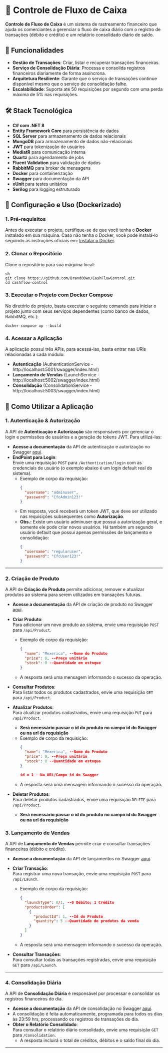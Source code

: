 # 🏦 Controle de Fluxo de Caixa

**Controle de Fluxo de Caixa** é um sistema de rastreamento financeiro que ajuda os comerciantes a gerenciar o fluxo de caixa diário com o registro de transações (débito e crédito) e um relatório consolidado diário de saldo.

## 🚀 Funcionalidades
- **Gestão de Transações**: Criar, listar e recuperar transações financeiras.
- **Serviço de Consolidação Diária**: Processa e consolida registros financeiros diariamente de forma assíncrona.
- **Arquitetura Resiliente**: Garante que o serviço de transações continue disponível mesmo que o serviço de consolidação falhe.
- **Escalabilidade**: Suporta até 50 requisições por segundo com uma perda máxima de 5% nas requisições.

## 🛠 Stack Tecnológica
- **C# com .NET 8**
- **Entity Framework Core** para persistência de dados
- **SQL Server** para armazenamento de dados relacionais
- **MongoDB** para armazenamento de dados não-relacionais
- **JWT** para tokenização de usuários
- **MediatR** para comunicação interna
- **Quartz** para agendamento de jobs
- **Fluent Validation** para validação de dados
- **RabbitMQ** para broker de mensagens
- **Docker** para containerização
- **Swagger** para documentação da API
- **xUnit** para testes unitários
- **Serilog** para logging estruturado


## 📖 Configuração e Uso (Dockerizado)

### 1. Pré-requisitos
Antes de executar o projeto, certifique-se de que você tenha o **Docker** instalado em sua máquina. Caso não tenha o Docker, você pode instalá-lo seguindo as instruções oficiais em: [Instalar o Docker](https://docs.docker.com/get-docker/).

### 2. Clonar o Repositório
Clone o repositório para sua máquina local:
```
sh
git clone https://github.com/Brand00wn/CashFlowControl.git
cd cashflow-control
```

### 3. Executar o Projeto com Docker Compose
No diretório do projeto, basta executar o seguinte comando para iniciar o projeto junto com seus serviços dependentes (como banco de dados, RabbitMQ, etc.):
```
docker-compose up --build
```

### 4. Acessar a Aplicação
A aplicação possui três APIs, para acessá-las, basta entrar nas URls relacionadas a cada módulo:
- **Autenticação** (AuthenticationService - http://localhost:5001/swagger/index.html)
- **Lançamento de Vendas** (LaunchService - http://localhost:5002/swagger/index.html)
- **Consolidação** (ConsolidationService - http://localhost:5003/swagger/index.html)

## 📝 Como Utilizar a Aplicação

### 1. **Autenticação & Autorização**

A API de **Autenticação e Autorização** são responsáveis por gerenciar o login e permissões de usuários e a geração de tokens JWT. Para utilizá-las:

- **Acesse a documentação** da API de autenticação e autorização no Swagger [aqui](http://localhost:5001/swagger/index.html).
- **EndPoint para Login**:  
  Envie uma requisição `POST` para `/Authentication/login` com as credenciais de usuário (o exemplo abaixo é um login default real do sistema).
  - Exemplo de corpo da requisição:
	```json
	{
	  "username": "adminuser",
	  "password": "CfcAdmin123!"
	}
	```
  - Em resposta, você receberá um token JWT, que deve ser utilizado nas requisições subsequentes como **Autorização**.
  - **Obs.:** Existe um usuário adminuser que possui a autorização geral, e somente ele pode criar novos usuários. Há também um segundo usuário default que possui apenas permissões de lançamento e consolidação:
    ```json
    {
      "username": "regularuser",
      "password": "CfcUser123!"
    }
    ```
---

### 2. **Criação de Produto**

A API de **Criação de Produto** permite adicionar, remover e atualizar produtos ao sistema para serem utilizados em transações futuras.

- **Acesse a documentação** da API de criação de produto no Swagger [aqui](http://localhost:5004/swagger/index.html).
- **Criar Produto**:  
  Para adicionar um novo produto ao sistema, envie uma requisição `POST` para `/api/Product`. 
  - Exemplo de corpo da requisição:
    ```json
    {
	  "name": "Mexerica", --Nome do Produto
	  "price": 0, --Preço unitário
	  "stock": 0 --Quantidade em estoque
	}
    ```
  - A resposta será uma mensagem informando o sucesso da operação.

- **Consultar Produtos**:  
  Para listar todos os produtos cadastrados, envie uma requisição `GET` para `/api/Product`.
  
- **Atualizar Produtos**:  
  Para atualizar produtos cadastrados, envie uma requisição `PUT` para `/api/Product`. 
  - **Será necessário passar o id do produto no campo id do Swagger ou na url da requisição**
  - Exemplo de corpo da requisição:
    ```json
    {
	  "name": "Mexerica", --Nome do Produto
	  "price": 0, --Preço unitário
	  "stock": 0 --Quantidade em estoque
	}
	
	id = 1 --Na URL/Campo id do Swagger
    ```
  - A resposta será uma mensagem informando o sucesso da operação.
  
- **Deletar Produtos**:  
  Para deletar produtos cadastrados, envie uma requisição `DELETE` para `/api/Product`. 
  - **Será necessário passar o id do produto no campo id do Swagger ou na url da requisição**

### 3. **Lançamento de Vendas**

A API de **Lançamento de Vendas** permite criar e consultar transações financeiras (débito e crédito).

- **Acesse a documentação** da API de lançamentos no Swagger [aqui](http://localhost:5002/swagger/index.html).
- **Criar Transação**:  
  Para registrar uma nova transação, envie uma requisição `POST` para `/api/Launch`. 
  - Exemplo de corpo da requisição:
    ```json
    {
	  "launchType": 0/1, --0 Débito; 1 Crédito
	  "productsOrder": [
		{
		  "productId": 1, --Id do Produto
		  "quantity": 5 --Quantidade de produtos da venda
		}
	  ]
	}
    ```
  - A resposta será uma mensagem informando o sucesso da operação.

- **Consultar Transações**:  
  Para consultar todas as transações registradas, envie uma requisição `GET` para `/api/Launch`.
  
---

### 4. **Consolidação Diária**

A API de **Consolidação Diária** é responsável por processar e consolidar os registros financeiros do dia.

- **Acesse a documentação** da API de consolidação no Swagger [aqui](http://localhost:5003/swagger/index.html).
- A consolidação é feita automaticamente, programada para todos os dias às 23:59 hrs, processando os registros de transações do dia.
- **Obter o Relatório Consolidado**:  
  Para consultar o relatório diário consolidado, envie uma requisição `GET` para `/Consolidation`.
  - A resposta incluirá o total de créditos, débitos e o saldo final do dia.

---